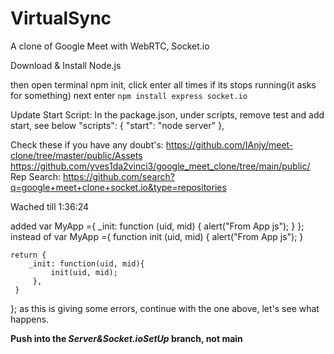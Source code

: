 # VirtualSync
A clone of Google Meet with WebRTC, Socket.io

Download & Install Node.js

then open terminal npm init, click enter all times if its stops running(it asks for something)
next enter `npm install express socket.io`

Update Start Script:
In the package.json, under scripts, remove test and add start, see below
"scripts": {
    "start": "node server"
  },

Check these if you have any doubt's:
https://github.com/IAnjy/meet-clone/tree/master/public/Assets
https://github.com/yves1da2vinci3/google_meet_clone/tree/main/public/
Rep Search: https://github.com/search?q=google+meet+clone+socket.io&type=repositories

Wached till 1:36:24

added 
var MyApp ={
    _init: function (uid, mid) {
        alert("From App js");
    }
}; instead of
var MyApp ={
    function init (uid, mid) {
         alert("From App js");
    }

    return {
        _init: function(uid, mid){
             init(uid, mid);
         },
     }
}; 
as this is giving some errors, continue with the one above, let's see what happens.

**Push into the *Server&Socket.ioSetUp* branch, not main**